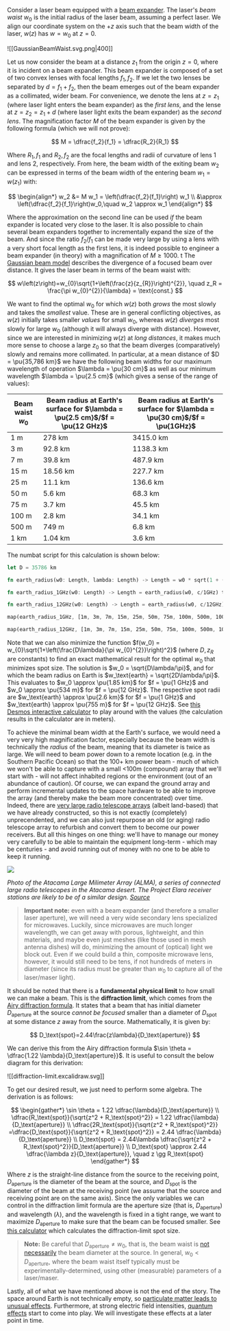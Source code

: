 Consider a laser beam equipped with a [beam expander](https://www.edmundoptics.com/knowledge-center/application-notes/lasers/beam-expanders/). The laser's _beam waist_ $w_0$ is the initial radius of the laser beam, assuming a perfect laser. We align our coordinate system on the $+z$ axis such that the beam width of the laser, $w(z)$ has $w = w_0$ at $z = 0$. 

![[GaussianBeamWaist.svg.png|400]]

Let us now consider the beam at a distance $z_1$ from the origin $z = 0$, where it is incident on a beam expander. This beam expander is composed of a set of two convex lenses with focal lengths $f_1, f_2$. If we let the two lenses be separated by $d = f_1 + f_2$, then the beam emerges out of the beam expander as a collimated, wider beam. For convenience, we denote the lens at $z = z_1$ (where laser light enters the beam expander) as the _first lens_, and the lense at $z = z_2 = z_1 + d$ (where laser light exits the beam expander) as the _second lens_. The magnification factor $M$ of the beam expander is given by the following formula (which we will not prove):

$$
M = \dfrac{f_2}{f_1} = \dfrac{R_2}{R_1}
$$

Where $R_1, f_1$ and $R_2, f_2$ are the focal lengths and radii of curvature of lens 1 and lens 2, respectively. From here, the beam width of the exiting beam $w_2$ can be expressed in terms of the beam width of the entering beam $w_1 = w(z_1)$ with:

$$
\begin{align*}
w_2 &= M w_1 = \left(\dfrac{f_2}{f_1}\right) w_1 \\
&\approx \left(\dfrac{f_2}{f_1}\right)w_0,\quad w_2 \approx w_1
\end{align*}
$$

Where the approximation on the second line can be used _if_ the beam expander is located very close to the laser. It is also possible to chain several beam expanders together to incrementally expand the size of the beam. And since the ratio $f_2/f_1$ can be made very large by using a lens with a very short focal length as the first lens, it is indeed possible to engineer a beam expander (in theory) with a magnification of $M \geq 1000$.
t
The [Gaussian beam model](https://www.idexot.com/media/wysiwyg/02_Gaussian_Beam_Optics.pdf) describes the divergence of a focused beam over distance. It gives the laser beam in terms of the beam waist with:

$$
w\left(z\right)=w_{0}\sqrt{1+\left(\frac{z}{z_{R}}\right)^{2}},
\quad z_R = \frac{\pi w_{0}^{2}}{\lambda} = \text{const.}
$$

We want to find the optimal $w_0$ for which $w(z)$ both _grows_ the most slowly and takes the *smallest* value. These are in general conflicting objectives, as $w(z)$ initially takes smaller *values* for small $w_0$, whereas $w(z)$ *diverges* most slowly for large $w_0$ (although it will always diverge with distance). However, since we are interested in minimizing $w(z)$ at _long distances_, it makes much more sense to choose a large $z_0$ so that the beam diverges (comparatively) slowly and remains more collimated. In particular, at a mean distance of $D = \pu{35,786 km}$ we have the following beam widths for our maximum wavelength of operation $\lambda = \pu{30 cm}$ as well as our minimum wavelength $\lambda = \pu{2.5 cm}$ (which gives a sense of the range of values):

| Beam waist $w_0$ | Beam radius at Earth's surface for $\lambda = \pu{2.5 cm}$/$f = \pu{12 GHz}$ | Beam radius at Earth's surface for $\lambda = \pu{30 cm}$/$f = \pu{1GHz}$ |
| ---------------- | ---------------------------------------------------------------------------- | ------------------------------------------------------------------------- |
| 1 m              | 278 km                                                                       | 3415.0 km                                                                 |
| 3 m              | 92.8 km                                                                      | 1138.3 km                                                                 |
| 7 m              | 39.8 km                                                                      | 487.9 km                                                                  |
| 15 m             | 18.56 km                                                                     | 227.7 km                                                                  |
| 25 m             | 11.1 km                                                                      | 136.6 km                                                                  |
| 50 m             | 5.6 km                                                                       | 68.3 km                                                                   |
| 75 m             | 3.7 km                                                                       | 45.5 km                                                                   |
| 100 m            | 2.8 km                                                                       | 34.1 km                                                                   |
| 500 m            | 749 m                                                                        | 6.8 km                                                                    |
| 1 km             | 1.04 km                                                                      | 3.6 km                                                                    |

The numbat script for this calculation is shown below:

```rust
let D = 35786 km

fn earth_radius(w0: Length, lambda: Length) -> Length = w0 * sqrt(1 + (D * lambda/(pi * w0^2))^2)

fn earth_radius_1GHz(w0: Length) -> Length = earth_radius(w0, c/1GHz) to km

fn earth_radius_12GHz(w0: Length) -> Length = earth_radius(w0, c/12GHz) to km

map(earth_radius_1GHz, [1m, 3m, 7m, 15m, 25m, 50m, 75m, 100m, 500m, 1000m])

map(earth_radius_12GHz, [1m, 3m, 7m, 15m, 25m, 50m, 75m, 100m, 500m, 1000m])
```

Note that we can also minimize the function $f(w_0) = w_{0}\sqrt{1+\left(\frac{D\lambda}{\pi w_{0}^{2}}\right)^2}$ (where $D, z_R$ are constants) to find an exact mathematical result for the optimal $w_0$ that minimizes spot size. The solution is $w_0 = \sqrt{D\lambda/\pi}$, and for which the beam radius on Earth is $w_\text{earth} = \sqrt{2D\lambda/\pi}$. This evaluates to $w_0 \approx \pu{1.85 km}$ for $f = \pu{1 GHz}$ and $w_0 \approx \pu{534 m}$ for $f = \pu{12 GHz}$. The respective spot radii are $w_\text{earth} \approx \pu{2.6 km}$ for $f = \pu{1 GHz}$ and $w_\text{earth} \approx \pu{755 m}$ for $f = \pu{12 GHz}$.  See [this Desmos interactive calculator](https://www.desmos.com/calculator/ctymemopx1) to play around with the values (the calculation results in the calculator are in meters).

To achieve the minimal beam width at the Earth's surface, we would need a very very high magnification factor, especially because the beam width is technically the _radius_ of the beam, meaning that its diameter is twice as large. We will need to beam power down to a remote location (e.g. in the Southern Pacific Ocean) so that the 100+ km power beam - much of which we won't be able to capture with a small <100m (compound) array that we'll start with - will not affect inhabited regions or the environment (out of an abundance of caution). Of course, we can expand the ground array and perform incremental updates to the space hardware to be able to improve the array (and thereby make the beam more concentrated) over time. Indeed, there are [very large radio telescope arrays](https://en.wikipedia.org/wiki/Atacama_Large_Millimeter_Array) (albeit land-based) that we have already constructed, so this is not exactly (completely) unprecendented, and we can also just repurpose an old (or aging) radio telescope array to refurbish and convert them to become our power receivers. But all this hinges on one thing: we'll have to manage our money very carefully to be able to maintain the equipment long-term - which may be centuries - and avoid running out of money with no one to be able to keep it running.

![](https://upload.wikimedia.org/wikipedia/commons/thumb/3/3a/ALMA_Site_%28artist%27s_impression%29.jpg/1200px-ALMA_Site_%28artist%27s_impression%29.jpg?20121001210137)

_Photo of the Atacama Large Milimeter Array (ALMA), a series of connected large radio telescopes in the Atacama desert. The Project Elara receiver stations are likely to be of a similar design. [Source](https://commons.wikimedia.org/wiki/File:ALMA_Site_(artist%27s_impression).jpg)_

> **Important note:** even with a beam expander (and therefore a smaller laser aperture), we will need a very wide secondary lens specialized for microwaves. Luckily, since microwaves are much longer wavelength, we can get away with porous, lightweight, and thin materials, and maybe even just meshes (like those used in mesh antenna dishes) will do, minimizing the amount of (optical) light we block out. Even if we could build a thin, composite microwave lens, however, it would still need to be tens, if not hundreds of meters in diameter (since its radius must be greater than $w_0$ to capture all of the laser/maser light).

It should be noted that there is a **fundamental physical limit** to how small we can make a beam. This is the **diffraction limit**, which comes from the [Airy diffraction formula](https://en.wikipedia.org/wiki/Airy_disk#Size). It states that a beam that has initial diameter $D_\text{aperture}$ at the source *cannot be focused* smaller than a diameter of $D_\text{spot}$ at some distance $z$ away from the source. Mathematically, it is given by:

$$
D_\text{spot}=2.44\frac{z\lambda}{D_\text{aperture}}
$$

We can derive this from the Airy diffraction formula $\sin \theta = \dfrac{1.22 \lambda}{D_\text{aperture}}$. It is useful to consult the below diagram for this derivation:

![[diffraction-limit.excalidraw.svg]]

To get our desired result, we just need to perform some algebra. The derivation is as follows:

$$
\begin{gather*}
\sin \theta = 1.22 \dfrac{\lambda}{D_\text{aperture}} \\
\dfrac{R_\text{spot}}{\sqrt{z^2 + R_\text{spot}^2}} = 1.22 \dfrac{\lambda}{D_\text{aperture}} \\
\dfrac{2R_\text{spot}}{\sqrt{z^2 + R_\text{spot}^2}} =\dfrac{D_\text{spot}}{\sqrt{z^2 + R_\text{spot}^2}} = 2.44 \dfrac{\lambda}{D_\text{aperture}} \\
D_\text{spot} = 2.44\lambda \dfrac{\sqrt{z^2 + R_\text{spot}^2}}{D_\text{aperture}} \\
D_\text{spot} \approx 2.44 \dfrac{\lambda z}{D_\text{aperture}}, \quad z \gg R_\text{spot}
\end{gather*}
$$

Where $z$ is the straight-line distance from the source to the receiving point, $D_\text{aperture}$ is the diameter of the beam at the source, and $D_\text{spot}$ is the diameter of the beam at the receiving point (we assume that the source and receiving point are on the same axis). Since the only variables we can control in the diffraction limit formula are the aperture size (that is, $D_\text{aperture}$) and wavelength ($\lambda$), and the wavelength is fixed in a tight range, we want to maximize $D_\text{aperture}$ to make sure that the beam can be focused smaller. See [this calculator](https://www.desmos.com/calculator/n4ltbqxty6) which calculates the diffraction-limit spot size.

> **Note:** Be careful that $D_\text{aperture} \neq w_0$, that is, the beam waist is [not necessarily](https://physics.stackexchange.com/questions/254445/what-is-the-divergence-of-a-beam-from-the-output-of-a-laser) the beam diameter at the source. In general, $w_0 < D_\text{aperture}$, where the beam waist itself typically must be experimentally-determined, using other (measurable) parameters of a laser/maser.

Lastly, all of what we have mentioned above is not the end of the story. The space around Earth is not technically empty, so [particulate matter leads to unusual effects](https://physics.stackexchange.com/questions/445421/do-radio-beams-self-focus-in-the-interstellar-medium?rq=1). Furthermore, at strong electric field intensities, [quantum effects](https://physics.stackexchange.com/questions/607253/self-focusing-of-laser-beam) start to come into play. We will investigate these effects at a later point in time.